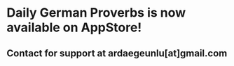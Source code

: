 # Daily German Proverbs is now available on AppStore!

## Contact for support at ardaegeunlu[at]gmail.com

